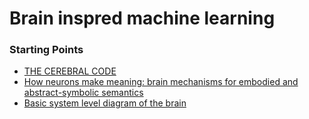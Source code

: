 # Brain inspred machine learning

### Starting Points
* [THE CEREBRAL CODE](https://williamcalvin.com/bk9/index.htm)
* [How neurons make meaning: brain mechanisms for embodied and abstract-symbolic semantics](https://pubmed.ncbi.nlm.nih.gov/23932069/)
* [Basic system level diagram of the brain](https://discourse.numenta.org/t/basic-system-level-diagram-of-the-brain/5834/1)
